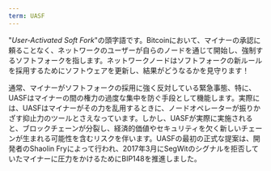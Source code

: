 ```yaml
---
term: UASF
---
```


"*User-Activated Soft Fork*"の頭字語です。Bitcoinにおいて、マイナーの承認に頼ることなく、ネットワークのユーザーが自らのノードを通じて開始し、強制するソフトフォークを指します。ネットワークノードはソフトフォークの新ルールを採用するためにソフトウェアを更新し、結果がどうなるかを見守ります！

通常、マイナーがソフトフォークの採用に強く反対している緊急事態、特に、UASFはマイナーの間の権力の過度な集中を防ぐ手段として機能します。実際には、UASFはマイナーがその力を乱用するときに、ノードオペレーターが振りかざす抑止力のツールとさえなっています。しかし、UASFが実際に実施されると、ブロックチェーンが分裂し、経済的価値やセキュリティを欠く新しいチェーンが生まれる可能性を含むリスクを伴います。UASFの最初の正式な提案は、開発者のShaolin Fryによって行われ、2017年3月にSegWitのシグナルを拒否していたマイナーに圧力をかけるためにBIP148を推進しました。